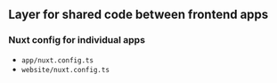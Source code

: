 ## Layer for shared code between frontend apps

### Nuxt config for individual apps

- `app/nuxt.config.ts`
- `website/nuxt.config.ts`

